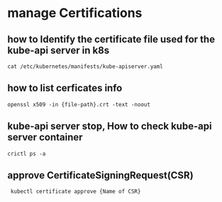 # manage Certifications

## how to Identify the certificate file used for the kube-api server in k8s
```
cat /etc/kubernetes/manifests/kube-apiserver.yaml
```

## how to list cerficates info
```
openssl x509 -in {file-path}.crt -text -noout
```

## kube-api server stop, How to check kube-api server container
```
crictl ps -a
```

## approve CertificateSigningRequest(CSR)
```
 kubectl certificate approve {Name of CSR}
```
